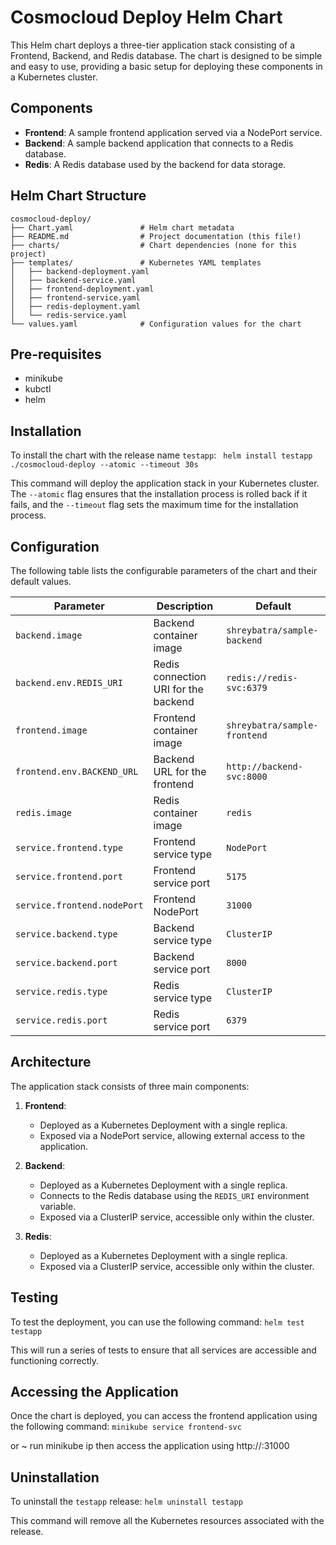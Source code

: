 # Cosmocloud Deploy Helm Chart

This Helm chart deploys a three-tier application stack consisting of a Frontend, Backend, and Redis database. The chart is designed to be simple and easy to use, providing a basic setup for deploying these components in a Kubernetes cluster.

## Components

- **Frontend**: A sample frontend application served via a NodePort service.
- **Backend**: A sample backend application that connects to a Redis database.
- **Redis**: A Redis database used by the backend for data storage.

## Helm Chart Structure

```
cosmocloud-deploy/
├── Chart.yaml               # Helm chart metadata
├── README.md                # Project documentation (this file!)
├── charts/                  # Chart dependencies (none for this project)
├── templates/               # Kubernetes YAML templates
│   ├── backend-deployment.yaml
│   ├── backend-service.yaml
│   ├── frontend-deployment.yaml
│   ├── frontend-service.yaml
│   ├── redis-deployment.yaml
│   └── redis-service.yaml
└── values.yaml              # Configuration values for the chart
```
## Pre-requisites
- minikube
- kubctl 
- helm

## Installation

To install the chart with the release name `testapp`: 
``` helm install testapp ./cosmocloud-deploy --atomic --timeout 30s```

This command will deploy the application stack in your Kubernetes cluster. The `--atomic` flag ensures that the installation process is rolled back if it fails, and the `--timeout` flag sets the maximum time for the installation process.

## Configuration

The following table lists the configurable parameters of the chart and their default values.

| Parameter                   | Description                          | Default                      |
| --------------------------- | ------------------------------------ | ---------------------------- |
| `backend.image`             | Backend container image              | `shreybatra/sample-backend`  |
| `backend.env.REDIS_URI`     | Redis connection URI for the backend | `redis://redis-svc:6379`     |
| `frontend.image`            | Frontend container image             | `shreybatra/sample-frontend` |
| `frontend.env.BACKEND_URL`  | Backend URL for the frontend         | `http://backend-svc:8000`    |
| `redis.image`               | Redis container image                | `redis`                      |
| `service.frontend.type`     | Frontend service type                | `NodePort`                   |
| `service.frontend.port`     | Frontend service port                | `5175`                       |
| `service.frontend.nodePort` | Frontend NodePort                    | `31000`                      |
| `service.backend.type`      | Backend service type                 | `ClusterIP`                  |
| `service.backend.port`      | Backend service port                 | `8000`                       |
| `service.redis.type`        | Redis service type                   | `ClusterIP`                  |
| `service.redis.port`        | Redis service port                   | `6379`                       |

## Architecture

The application stack consists of three main components:

1. **Frontend**:

   - Deployed as a Kubernetes Deployment with a single replica.
   - Exposed via a NodePort service, allowing external access to the application.

2. **Backend**:

   - Deployed as a Kubernetes Deployment with a single replica.
   - Connects to the Redis database using the `REDIS_URI` environment variable.
   - Exposed via a ClusterIP service, accessible only within the cluster.

3. **Redis**:
   - Deployed as a Kubernetes Deployment with a single replica.
   - Exposed via a ClusterIP service, accessible only within the cluster.

## Testing

To test the deployment, you can use the following command:
```helm test testapp```


This will run a series of tests to ensure that all services are accessible and functioning correctly.

## Accessing the Application

Once the chart is deployed, you can access the frontend application using the following command:
```minikube service frontend-svc```

or
~ run minikube ip then access the application using http://<minikube-ip>:31000

## Uninstallation

To uninstall the `testapp` release:
```helm uninstall testapp```

This command will remove all the Kubernetes resources associated with the release.
